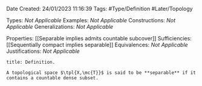 <div class="topSpace"></div>

Date Created: 24/01/2023 11:16:39
Tags: #Type/Definition #Later/Topology

Types: _Not Applicable_
Examples: _Not Applicable_
Constructions: _Not Applicable_
Generalizations: _Not Applicable_

Properties: [[Separable implies admits countable subcover]]
Sufficiencies: [[Sequentially compact implies separable]]
Equivalences: _Not Applicable_
Justifications: _Not Applicable_

``` ad-Definition
title: Definition.

A topological space $\tpl{X,\mc{T}}$ is said to be **separable** if it contains a countable dense subset.

```
